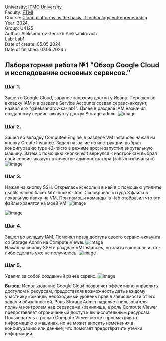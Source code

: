 University: [ITMO University](https://itmo.ru/ru/) \
Faculty: [FTMI](https://ftmi.itmo.ru) \
Course: [Cloud platforms as the basis of technology entrepreneurship](https://itmo-ict-faculty.github.io/cloud-platforms-as-the-basis-of-technology-entrepreneurship/) \
Year: 2024 \
Group: U4125 \
Author: Aleksandrov Genrikh Aleksandrovich \
Lab: Lab1 \
Date of create: 05.05.2024 \
Date of finished: 07.05.2024 \

## Лабораторная работа №1 "Обзор Google Cloud и исследование основных сервисов."
### Шаг 1.
Зашел в Google Cloud, заранее запросив доступ у Ивана. Перешел во вкладку IAM и в разделе Service Accounts создал сервис-аккаунт, назвал его "galeksandrov-sa-lab1". Далее в разделе IAM назначил созданному сервис-аккаунту доступ Storage admin.
![image](https://github.com/genrikhlamar/2023_2024-cloud-platforms-as-the-basis-of-technology-entrepreneurship-u4125-aleksandrov_g_a/assets/164926677/e1bc01ed-fde4-448c-b4aa-88a0d928b4ea)

### Шаг 2.
Зашел во вкладку Computee Engine, в разделе VM Instances нажал на кнопку Create Instance. Задал название по инструкции, выбрал конфигурацию type e2-micro в режиме spot и запустил вирутальную машину. Затем с помощью кнопки edit вернулся к настройкам выбрал свой сервис-аккаунт в качестве администратора (забыл изначально)
![image](https://github.com/genrikhlamar/2023_2024-cloud-platforms-as-the-basis-of-technology-entrepreneurship-u4125-aleksandrov_g_a/assets/164926677/34182ccb-d428-41ff-8c19-8ef2e2724d74)

### Шаг 3.
Нажал на кнопку SSH. Открылась консоль и в ней я с помощью утилиты gsutils нашел бакет lab1-bucket-itmo. Скопировал оттуда 3 файла в локальную папку на VM. 
При помощи команды ls -lah отобразил что эти файлы хранятся на моей VM.
![image](https://github.com/genrikhlamar/2023_2024-cloud-platforms-as-the-basis-of-technology-entrepreneurship-u4125-aleksandrov_g_a/assets/164926677/865356e9-1cf8-42ed-8fc0-9ede6874fd43)

![image](https://github.com/genrikhlamar/2023_2024-cloud-platforms-as-the-basis-of-technology-entrepreneurship-u4125-aleksandrov_g_a/assets/164926677/205eaf60-a2fd-4be8-b039-cb1036ab1243)

### Шаг 4.
Зашел во вкладку IAM, Поменял права доступа своего сервис-аккаунта со Storage Admin на Compute Viewer. 
![image](https://github.com/genrikhlamar/2023_2024-cloud-platforms-as-the-basis-of-technology-entrepreneurship-u4125-aleksandrov_g_a/assets/164926677/865e07a9-057c-4e09-b625-4d172b2e4335) \
Нажал на кнопку SSH в разделе VM Instances, но зайти в консоль и что-либо сделать уже не получилось.
![image](https://github.com/genrikhlamar/2023_2024-cloud-platforms-as-the-basis-of-technology-entrepreneurship-u4125-aleksandrov_g_a/assets/164926677/ef96fe93-f606-4600-8777-316d2c10bd85) 

### Шаг 5.
Удалил за собой созданный ранее сервис.
![image](https://github.com/genrikhlamar/2023_2024-cloud-platforms-as-the-basis-of-technology-entrepreneurship-u4125-aleksandrov_g_a/assets/164926677/81f79591-7444-4ce7-bae1-18e80fa89880)

**Вывод**: Использование Google Cloud позволяет эффективно управлять доступом к ресурсам, предоставляя возможность дать каждому участнику команды необходимый уровень прав в зависимости от его задач и обязанностей. Роль Storage Admin наделяет пользователя полным контролем над сервисами хранилища, а роль Compute Viewer предоставляет ограниченный доступ к вычислительным ресурсам. Пользователь с ролью Compute Viewer может просматривать информацию о машинах, но не может вносить изменения в конфигурацию или данные, что помогает предотвратить утечки информации.
